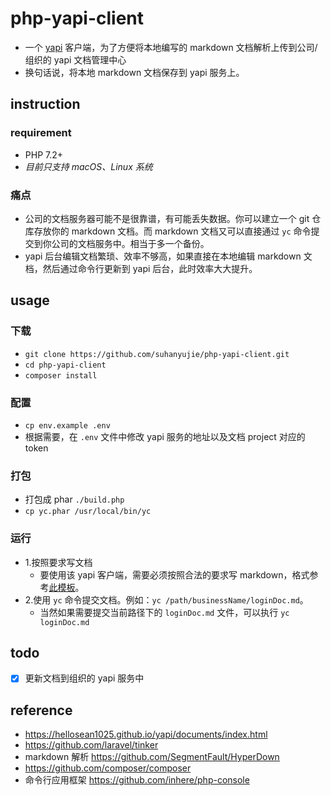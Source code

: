 # php-yapi-client
* 一个 [yapi](https://hellosean1025.github.io/yapi/index.html) 客户端，为了方便将本地编写的 markdown 文档解析上传到公司/组织的 yapi 文档管理中心
* 换句话说，将本地 markdown 文档保存到 yapi 服务上。

## instruction

### requirement
- PHP 7.2+
- _目前只支持 macOS、Linux 系统_

### 痛点
* 公司的文档服务器可能不是很靠谱，有可能丢失数据。你可以建立一个 git 仓库存放你的 markdown 文档。而 markdown 文档又可以直接通过 `yc` 命令提交到你公司的文档服务中。相当于多一个备份。
* yapi 后台编辑文档繁琐、效率不够高，如果直接在本地编辑 markdown 文档，然后通过命令行更新到 yapi 后台，此时效率大大提升。

## usage
### 下载 
- `git clone https://github.com/suhanyujie/php-yapi-client.git`
- `cd php-yapi-client`
- `composer install`

### 配置
- `cp env.example .env`
- 根据需要，在 `.env` 文件中修改 yapi 服务的地址以及文档 project 对应的 token

### 打包
- 打包成 phar `./build.php`
- `cp yc.phar /usr/local/bin/yc`

### 运行
- 1.按照要求写文档
    - 要使用该 yapi 客户端，需要必须按照合法的要求写 markdown，格式参考[此模板](docs/md_doc_template.md)。
- 2.使用 `yc` 命令提交文档。例如：`yc /path/businessName/loginDoc.md`。
    * 当然如果需要提交当前路径下的 `loginDoc.md` 文件，可以执行 `yc loginDoc.md`

## todo
- [x] 更新文档到组织的 yapi 服务中

## reference
* https://hellosean1025.github.io/yapi/documents/index.html
* https://github.com/laravel/tinker
* markdown 解析 https://github.com/SegmentFault/HyperDown
* https://github.com/composer/composer
* 命令行应用框架 https://github.com/inhere/php-console
